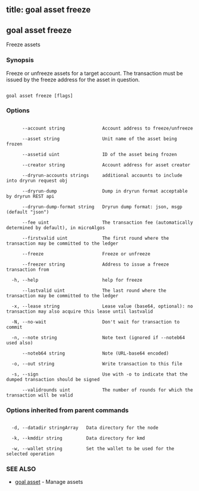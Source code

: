 title: goal asset freeze
---
## goal asset freeze



Freeze assets



### Synopsis



Freeze or unfreeze assets for a target account. The transaction must be issued by the freeze address for the asset in question.



```

goal asset freeze [flags]

```



### Options



```

      --account string              Account address to freeze/unfreeze

      --asset string                Unit name of the asset being frozen

      --assetid uint                ID of the asset being frozen

      --creator string              Account address for asset creator

      --dryrun-accounts strings     additional accounts to include into dryrun request obj

      --dryrun-dump                 Dump in dryrun format acceptable by dryrun REST api

      --dryrun-dump-format string   Dryrun dump format: json, msgp (default "json")

      --fee uint                    The transaction fee (automatically determined by default), in microAlgos

      --firstvalid uint             The first round where the transaction may be committed to the ledger

      --freeze                      Freeze or unfreeze

      --freezer string              Address to issue a freeze transaction from

  -h, --help                        help for freeze

      --lastvalid uint              The last round where the transaction may be committed to the ledger

  -x, --lease string                Lease value (base64, optional): no transaction may also acquire this lease until lastvalid

  -N, --no-wait                     Don't wait for transaction to commit

  -n, --note string                 Note text (ignored if --noteb64 used also)

      --noteb64 string              Note (URL-base64 encoded)

  -o, --out string                  Write transaction to this file

  -s, --sign                        Use with -o to indicate that the dumped transaction should be signed

      --validrounds uint            The number of rounds for which the transaction will be valid

```



### Options inherited from parent commands



```

  -d, --datadir stringArray   Data directory for the node

  -k, --kmddir string         Data directory for kmd

  -w, --wallet string         Set the wallet to be used for the selected operation

```



### SEE ALSO



* [goal asset](../../asset/asset/)	 - Manage assets



